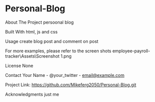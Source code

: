 # Personal-Blog

About The Project
persoonal blog

Built With
html, js and css

Usage
create blog post and comment on post

For more examples, please refer to the screen shots
employee-payroll-tracker\Assets\Screenshot 1.png

License
None

Contact
Your Name - @your_twitter - email@example.com

Project Link: https://github.com/Mikeferg2050/Personal-Blog.git

Acknowledgments
just me
